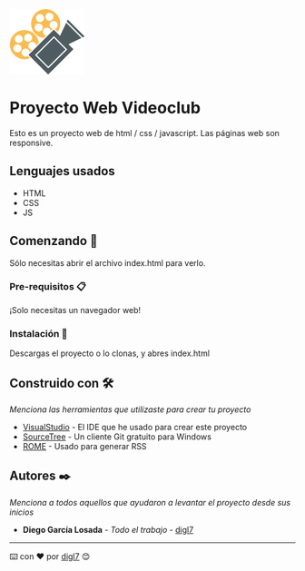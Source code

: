 
![title](img/Logo.png)


# Proyecto Web Videoclub
Esto es un proyecto web de html / css / javascript. Las páginas web son responsive.

## Lenguajes usados
* HTML
* CSS 
* JS

## Comenzando 🚀
Sólo necesitas abrir el archivo index.html para verlo.

### Pre-requisitos 📋

¡Solo necesitas un navegador web! 

### Instalación 🔧

Descargas el proyecto o lo clonas, y abres index.html

## Construido con 🛠️

_Menciona las herramientas que utilizaste para crear tu proyecto_

* [VisualStudio](https://visualstudio.microsoft.com/es/) - El IDE que he usado para crear este proyecto
* [SourceTree](https://www.sourcetreeapp.com/) - Un cliente Git gratuito para Windows
* [ROME](https://rometools.github.io/rome/) - Usado para generar RSS

## Autores ✒️

_Menciona a todos aquellos que ayudaron a levantar el proyecto desde sus inicios_

* **Diego García Losada** - *Todo el trabajo* - [digl7](https://github.com/digl7/)

---
⌨️ con ❤️ por [digl7](https://github.com/digl7/) 😊
